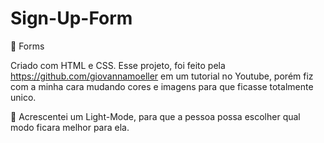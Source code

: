 # Sign-Up-Form

📑 Forms

Criado com HTML e CSS.
Esse projeto, foi feito pela https://github.com/giovannamoeller em um tutorial no Youtube,
porém fiz com a minha cara mudando cores e imagens para que ficasse totalmente unico.

:high_brightness: Acrescentei um Light-Mode, para que a pessoa possa escolher qual modo ficara melhor para ela.
